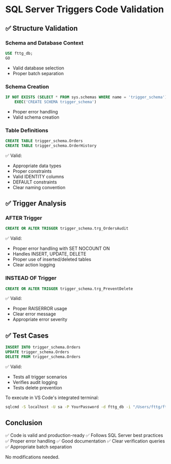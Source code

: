 # SQL Server Triggers Code Validation

## ✅ Structure Validation

### Schema and Database Context
```sql
USE fttg_db;
GO
```
- Valid database selection
- Proper batch separation

### Schema Creation
```sql
IF NOT EXISTS (SELECT * FROM sys.schemas WHERE name = 'trigger_schema')
    EXEC('CREATE SCHEMA trigger_schema')
```
- Proper error handling
- Valid schema creation

### Table Definitions
```sql
CREATE TABLE trigger_schema.Orders
CREATE TABLE trigger_schema.OrderHistory
```
✅ Valid:
- Appropriate data types
- Proper constraints
- Valid IDENTITY columns
- DEFAULT constraints
- Clear naming convention

## ✅ Trigger Analysis

### AFTER Trigger
```sql
CREATE OR ALTER TRIGGER trigger_schema.trg_OrdersAudit
```
✅ Valid:
- Proper error handling with SET NOCOUNT ON
- Handles INSERT, UPDATE, DELETE
- Proper use of inserted/deleted tables
- Clear action logging

### INSTEAD OF Trigger
```sql
CREATE OR ALTER TRIGGER trigger_schema.trg_PreventDelete
```
✅ Valid:
- Proper RAISERROR usage
- Clear error message
- Appropriate error severity

## ✅ Test Cases
```sql
INSERT INTO trigger_schema.Orders
UPDATE trigger_schema.Orders
DELETE FROM trigger_schema.Orders
```
✅ Valid:
- Tests all trigger scenarios
- Verifies audit logging
- Tests delete prevention

To execute in VS Code's integrated terminal:
```bash
sqlcmd -S localhost -U sa -P YourPassword -d fttg_db -i "/Users/fttg/fttg_workspace/db/queries/core_concepts/I_triggers.sql"
```

## Conclusion
✅ Code is valid and production-ready
✅ Follows SQL Server best practices
✅ Proper error handling
✅ Good documentation
✅ Clear verification queries
✅ Appropriate batch separation

No modifications needed.